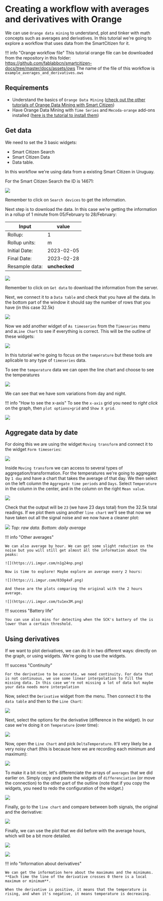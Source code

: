 # Creating a workflow with averages and derivatives with Orange

We can use `Orange data mining` to understand, plot and tinker with math concepts such as averages and derivatives. In this tutorial we're going to explore a workflow that uses data from the SmartCitizen for it.

!!! info "Orange workflow file"
	This tutorial orange file can be downloaded from the repository in this folder: https://github.com/fablabbcn/smartcitizen-docs/tree/master/docs/assets/ows
	The name of the file of this workflow is `example_averages_and_derivatives.ows `


## Requirements

- Understand the basics of `Orange Data Mining` ([check out the other tutorials of Orange Data Mining with Smart Citizen](https://docs.smartcitizen.me/Resources/Tutorials/#visual-programming))
- Have Orange Data Mining with `Time Series` and `Mecoda-orange` add-ons installed ([here is the tutorial to install them](https://docs.smartcitizen.me/Resources/Tutorials/Configure%20Orange%20Data%20Analysis/))

## Get data

We need to set the 3 basic widgets:
- Smart Citizen Search
- Smart Citizen Data
- Data table.

In this workflow we're using data from a existing Smart Citizen in Uruguay.

For the Smart Citizen Search the ID is 14671:

![](https://i.imgur.com/Y8TmTY3.png)

Remember to click on `Search devices` to get the information.

Next step is to download the data. In this case we're getting the information in a rollup of 1 minute from 05/February to 28/February:

| Input | value | 
| -------- | -------- | 
| Rollup:    | 1    | 
| Rollup units:    | m  | 
| Initial Date:    | 2023-02-05    | 
| Final Date:    | 2023-02-28    | 
| Resample data:    | **unchecked**    | 

![](https://i.imgur.com/cIO2Osg.png)

Remember to click on `Get data` to download the information from the server. 

Next, we connect it to a `Data table` and check that you have all the data. In the bottom part of the window it should say the number of rows that you have (in this case 32.5k)

![](https://i.imgur.com/XEHrCYJ.png)

Now we add another widget of `As timeseries` from the `Timeseries` menu and a`Line Chart` to see if everything is correct. This will be the outline of these widgets:

![](https://i.imgur.com/i3oh3sE.png)

In this tutorial we're going to focus on the `temperature` but these tools are aplicable to any type of `timeseries` data. 

To see the `temperature` data we can open the line chart and choose to see the temperatures

![](https://i.imgur.com/4peaS4J.png)

We can see that we have som variations from day and night. 

!!! info "How to see the x-axis"
    To see the `x-axis` grid you need to _right click_ on the graph, then `plot options>grid` and `Show X grid`. 

![](https://i.imgur.com/1pxxH9d.png)


## Aggregate data by date

For doing this we are using the widget `Moving transform` and connect it to the widget `Form timeseries`:

![](https://i.imgur.com/7PU0VlS.png)

Inside `Moving transform` we can access to several types of aggregation/transformation. For the temperatures we're going to aggregate by `1 day` and have a chart that takes the average of that day. We then select on the left column the `Aggregate time periods` and `Days`. Select `Temperature` in the column in the center, and in the column on the right `Mean value`.

![](https://i.imgur.com/evdWpwe.png)

Check that the output will be `23` (we have 23 days total) from the 32.5k total readings. If we plot them using another `line chart` we'll see that now we have taken out all the signal noise and we now have a cleaner plot:

![](https://i.imgur.com/2Ie936S.png)
_Top: raw data. Bottom: daily average_

!!! info "Other averages"

    We can also average by hour. We can get some slight reduction on the noise but you will still get almost all the information about the peaks:

    ![](https://i.imgur.com/n1g24np.png)

    Now is time to explore! Maybe explore an average every 2 hours:

    ![](https://i.imgur.com/83Og4xF.png)

    And these are the plots comparing the original with the 2 hours average.

    ![](https://i.imgur.com/tu1ex3M.png)
    

!!! success "Battery life"

    You can use also mins for detecting when the SCK's battery of the is lower than a certain threshold.


## Using derivatives

If we want to plot derivatives, we can do it in two different ways: directly on the graph, or using widgets. We're going to use the widgets. 

!!! success "Continuity"

    For the derivative to be accurate, we need continuity. For data that is not continuous, we use some linear interpolation to fill the missing data. In this case we're not missing a lot of data but maybe your data needs more interpolation


Now, select the `Derivative` widget from the menu. Then connect it to the  `data table` and then to the `Line Chart`:

![](https://i.imgur.com/weOE529.png)

Next, select the options for the derivative (difference in the widget). In our case we're doing it on `Temperature` (over time):

![](https://i.imgur.com/4VLEwB6.png)

Now, open the `Line Chart` and pick `DeltaTemperature`. It'll very likely be a very noisy chart (this is because here we are recording each minimum and maximum):

![](https://i.imgur.com/Ac8NgUd.png)

To make it a bit nicer, let's differenciate the arrays of `averages` that we did earlier on. Simply copy and paste the widgets of `differenciation` (or move the connection) to the other part of the outline (note that if you copy the widgets, you need to redo the configuration of the widget.)

![](https://i.imgur.com/AlUKIIC.png)

Finally, go to the `line chart` and compare between both signals, the original and the derivative:

![](https://i.imgur.com/sSZkMOb.png)

Finally, we can use the plot that we did before with the average hours, which will be a bit more detailed.

![](https://i.imgur.com/gnD29rw.png)

![](https://i.imgur.com/BCa3YcQ.png)

!!! info "Information about derivatives"

    We can get the information here about the maximums and the minimums. **Each time the line of the derivative crosses 0 there is a local maximum or minimum**.

    When the derivative is positive, it means that the temperature is rising, and when it's negative, it means temperature is decreasing.